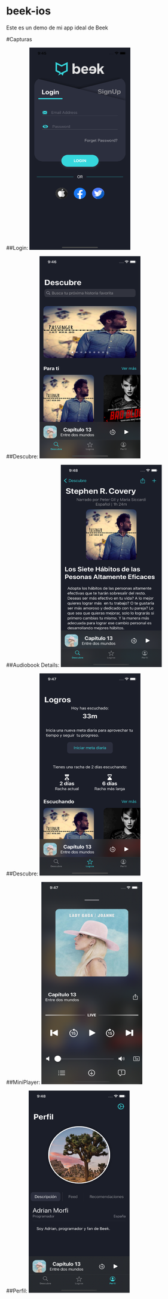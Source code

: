 # beek-ios
Este es un demo de mi app ideal de Beek

#Capturas

##Login:
<img src="https://github.com/adrian-morfi/beek-ios/blob/master/capturas/LoginView.png" width = "270" height = "540"  />

##Descubre:
<img src="https://github.com/adrian-morfi/beek-ios/blob/master/capturas/DescubreView.png" width = "270" height = "540"  />

##Audiobook Details:
<img src="https://github.com/adrian-morfi/beek-ios/blob/master/capturas/AudioBookDetails.png" width = "270" height = "540"  />

##Descubre:
<img src="https://github.com/adrian-morfi/beek-ios/blob/master/capturas/LogrosView.png" width = "270" height = "540"  />

##MiniPlayer:
<img src="https://github.com/adrian-morfi/beek-ios/blob/master/capturas/MiniPlayerView.png" width = "270" height = "540"  />

##Perfil:
<img src="https://github.com/adrian-morfi/beek-ios/blob/master/capturas/PerfilView.png" width = "270" height = "540"  />